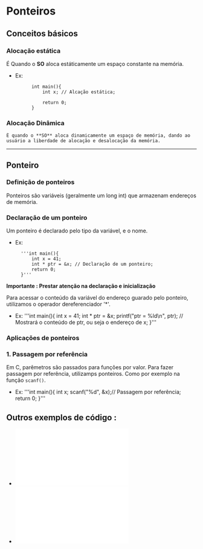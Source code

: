 # Ponteiros

## Conceitos básicos

### Alocação estática 

  É Quando o **SO** aloca estáticamente um espaço constante na memória.

- Ex:

			int main(){
				int x; // Alcação estática;
				
				return 0;			
			}


### Alocação Dinâmica

 	É quando o **SO** aloca dinamicamente um espaço de memória, dando ao usuário a liberdade de alocação e desalocação da memória.


--------------------------------------------------------------------------------------------------

## Ponteiro

### Definição de ponteiros

Ponteiros são variáveis (geralmente um long int) que armazenam endereços de memória.

### Declaração de um ponteiro	

Um ponteiro é declarado pelo tipo da variável, e o nome.

- Ex:

		'''int main(){
			int x = 41;
			int * ptr = &x; // Declaração de um ponteiro;
			return 0;
		}'''

</strong>**Importante : Prestar atenção na declaração e inicialização**</strong>

Para acessar o conteúdo da variável do endereço guarado pelo ponteiro, utilizamos o operador dereferenciador '*'.

- Ex:
		'''int main(){
			int x = 41;
			int * ptr = &x;	
			printf("ptr = %ld\n", ptr); // Mostrará o conteúdo de ptr, ou seja o endereço de x;
		}'''
		
### Aplicações de ponteiros

### 1. Passagem por referência

Em C, parêmetros são passados para funções por valor. Para fazer passagem por referência, utilizamps ponteiros. Como por exemplo na função `scanf()`.

- Ex: 
		'''int main(){
			int x;
			scanf("%d", &x);// Passagem por referência;
			return 0;
		}'''
## Outros exemplos de código :

- ![Exemplo de declaração de ponteiro](./Ex1_ptr.c)
- ![Passagem por referênncia](./Ex2_ptr.c)
	

